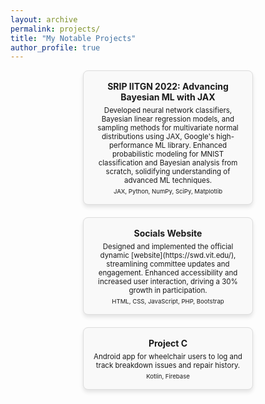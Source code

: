 ```yaml
---
layout: archive
permalink: projects/
title: "My Notable Projects"
author_profile: true
---
```


<head>
  <link rel="stylesheet" href="https://cdnjs.cloudflare.com/ajax/libs/font-awesome/5.15.4/css/all.min.css">
</head>

<style>
  .projects-container {
    display: flex;
    flex-wrap: wrap;
    gap: 20px;
    justify-content: space-evenly;
  }

  .project-card {
    background: #f9f9f9;
    border: 1px solid #ddd;
    border-radius: 8px;
    padding: 10px;  /* Reduced padding for smaller cards */
    width: 250px;  /* Reduced width for smaller cards */
    box-shadow: 0 4px 6px rgba(0, 0, 0, 0.1);
    text-align: center;
    transition: transform 0.3s ease;
  }

  .project-card:hover {
    transform: scale(1.05);
  }

  .project-card h3 {
    margin-bottom: 6px;
    margin-top: 6px;
    font-size: 14px;
  }

  .project-card p {
    font-size: 11.5px;  /* Smaller text for the summary */
    margin: 5px 0;
  }

  .project-card a {
    color: #181717;
    text-decoration: none;
    font-weight: bold;
    display: inline-block;
    justify-content: center;
    align-items: center;
    gap: 5px;
  }

  .project-card a:hover {
    color: #2F7F93;
  }

  .project-card i {
    font-size: 20px; /* Adjust size for the GitHub icon */
    transition: color 0.3s ease;
  }
  .project-card a:focus, .project-card a:hover {
  outline: none;  /* Remove the focus outline for a cleaner look */
}
</style>

<div class="projects-container">
  <div class="project-card">
    <h3>SRIP IITGN 2022: Advancing Bayesian ML with JAX</h3>
    <p>Developed neural network classifiers, Bayesian linear regression models, and sampling methods for multivariate normal distributions using JAX, Google's high-performance ML library. Enhanced probabilistic modeling for MNIST classification and Bayesian analysis from scratch, solidifying understanding of advanced ML techniques.</p>
    <p><small>JAX, Python, NumPy, SciPy, Matplotlib</small></p>
    <a href="https://github.com/Khushm/SRIP-IITGN-2022" target="_blank"><i class="fab fa-github"></i></a>
  </div>

  <div class="project-card">
    <h3>Socials Website</h3>
    <p>Designed and implemented the official dynamic [website](https://swd.vit.edu/), streamlining committee updates and engagement. Enhanced accessibility and increased user interaction, driving a 30% growth in participation.</p>
    <p><small>HTML, CSS, JavaScript, PHP, Bootstrap</small></p>
    <a href="https://github.com/Khushm/SWD" target="_blank"><i class="fab fa-github"></i></a>
  </div>

  <div class="project-card">
    <h3>Project C</h3>
    <p>Android app for wheelchair users to log and track breakdown issues and repair history.</p>
    <p><small>Kotlin, Firebase</small></p>
    <a href="https://github.com/your-project" target="_blank"><i class="fab fa-github"></i></a>
  </div>

  <!-- Add more project cards here -->
</div>
